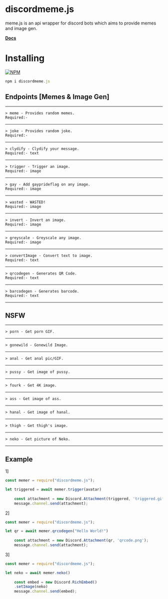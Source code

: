 # discordmeme.js
meme.js is an api wrapper for discord bots which aims to provide memes and image gen.

**[Docs](https://solenoapi.netlify.com/memes)**

# Installing
[![NPM](https://nodei.co/npm/discordmeme.js.png)](https://nodei.co/npm/discordmeme.js/)

```js
npm i discordmeme.js
```

## Endpoints [Memes & Image Gen]
_________________________________________________
```
> meme - Provides random memes.
Required:- 
```
_________________________________________________
```
> joke - Provides random joke.
Required:- 
```
_________________________________________________
```
> clydify - Clydify your message.
Required:- text
```
_________________________________________________
```
> trigger - Trigger an image.
Required:- image
```
_________________________________________________
```
> gay - Add gayprideflag on any image.
Required:- image
```
_________________________________________________
```
> wasted - WASTED!
Required:- image
```
_________________________________________________
```
> invert - Invert an image.
Required:- image
```
_________________________________________________
```
> greyscale - Greyscale any image.
Required:- image
```
_________________________________________________
```
> convertImage - Convert text to image.
Required:- text
```
_________________________________________________
```
> qrcodegen - Generates QR Code.
Required:- text
```
_________________________________________________
```
> barcodegen - Generates barcode.
Required:- text
```
_________________________________________________

## NSFW
_________________________________________________

```
> porn - Get porn GIF.
```
_________________________________________________
```
> gonewild - Gonewild Image.
```
_________________________________________________
```
> anal - Get anal pic/GIF.
```
_________________________________________________
```
> pussy - Get image of pussy.
```
_________________________________________________
```
> fourk - Get 4K image.
```
_________________________________________________
```
> ass - Get image of ass.
```
_________________________________________________
```
> hanal - Get image of hanal.
```
_________________________________________________
```
> thigh - Get thigh's image.
```
_________________________________________________
```
> neko - Get picture of Neko.
```
_________________________________________________

## Example

1]
```js
const memer = require("discordmeme.js");

let triggered = await memer.trigger(avatar)
  
    const attachment = new Discord.Attachment(triggered, 'triggered.gif');
    message.channel.send(attachment);

```

2]
```js
const memer = require("discordmeme.js");

let qr = await memer.qrcodegen("Hello World!")
  
    const attachment = new Discord.Attachment(qr, 'qrcode.png');
    message.channel.send(attachment);

```

3]
```js
const memer = require("discordmeme.js");

let neko = await memer.neko()
  
    const embed = new Discord.RichEmbed()
    .setImage(neko)
    message.channel.send(embed);

```
